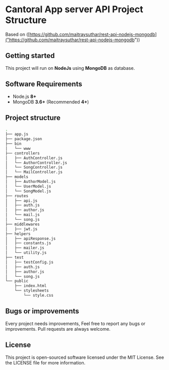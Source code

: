 # Cantoral App server API Project Structure

Based on ([https://github.com/maitraysuthar/rest-api-nodejs-mongodb]("https://github.com/maitraysuthar/rest-api-nodejs-mongodb"))

## Getting started

This project will run on **NodeJs** using **MongoDB** as database.

## Software Requirements

- Node.js **8+**
- MongoDB **3.6+** (Recommended **4+**)

## Project structure

```sh
.
├── app.js
├── package.json
├── bin
│   └── www
├── controllers
│   ├── AuthController.js
│   └── AuthorController.js
│   └── SongController.js
│   └── MailController.js
├── models
│   ├── AuthorModel.js
│   └── UserModel.js
│   └── SongModel.js
├── routes
│   ├── api.js
│   ├── auth.js
│   ├── author.js
│   └── mail.js
│   └── song.js
├── middlewares
│   ├── jwt.js
├── helpers
│   ├── apiResponse.js
│   ├── constants.js
│   ├── mailer.js
│   └── utility.js
├── test
│   ├── testConfig.js
│   ├── auth.js
│   ├── author.js
│   └── song.js
└── public
    ├── index.html
    └── stylesheets
        └── style.css
```

## Bugs or improvements

Every project needs improvements, Feel free to report any bugs or improvements. Pull requests are always welcome.

## License

This project is open-sourced software licensed under the MIT License. See the LICENSE file for more information.
